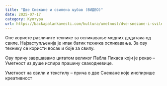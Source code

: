 ```yaml
---
title: "Две Снежане и свилена љубав (ВИДЕО)"
date: 2025-07-17
category: Култура
url: https://backapalankavesti.com/kultura/umetnost/dve-snezane-i-svilena-ljubav-video/
---
```


Оне користе различите технике за осликавање модних додатака од свиле. Најзаступљенија је ипак батик техника осликавања. За ову технику се користи восак и боје за свилу.

Ову причу завршавамо цитатом великог Пабла Пикаса који је рекао – Уметност из душе испира прашину свакодневице.

Уметност на свили и текстилу – прича о две Снежане које инспиришe креативност
